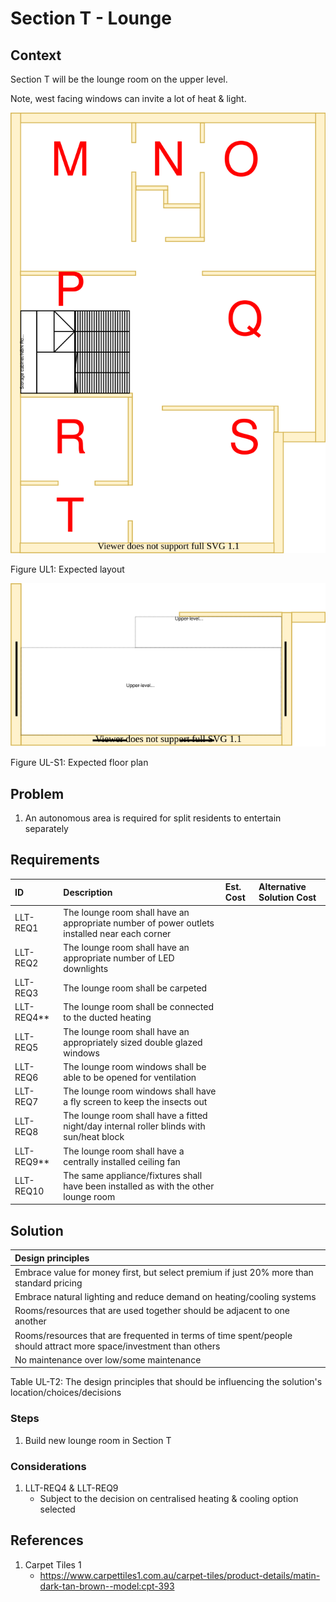 # Section T - Lounge

## Context

Section T will be the lounge room on the upper level.

Note, west facing windows can invite a lot of heat & light.

![TO-BE upper-level diagram](Upper-Level-TO-BE-sections.svg)

Figure UL1: Expected layout

![TO-BE upper-level Section T diagram](Upper-Level-TO-BE-section-T.svg)

Figure UL-S1: Expected floor plan


## Problem

1. An autonomous area is required for split residents to entertain separately


## Requirements

|ID|Description|Est. Cost|Alternative Solution Cost|
|:---|:---|:---|:---|
|LLT-REQ1|The lounge room shall have an appropriate number of power outlets installed near each corner|||
|LLT-REQ2|The lounge room shall have an appropriate number of LED downlights|||
|LLT-REQ3|The lounge room shall be carpeted|||
|LLT-REQ4**|The lounge room shall be connected to the ducted heating|||
|LLT-REQ5|The lounge room shall have an appropriately sized double glazed windows|||
|LLT-REQ6|The lounge room windows shall be able to be opened for ventilation|||
|LLT-REQ7|The lounge room windows shall have a fly screen to keep the insects out|||
|LLT-REQ8|The lounge room shall have a fitted night/day internal roller blinds with sun/heat block|||
|LLT-REQ9**|The lounge room shall have a centrally installed ceiling fan|||
|LLT-REQ10|The same appliance/fixtures shall have been installed as with the other lounge room|||


## Solution

|Design principles|
|:---|
|Embrace value for money first, but select premium if just 20% more than standard pricing|
|Embrace natural lighting and reduce demand on heating/cooling systems|
|Rooms/resources that are used together should be adjacent to one another|
|Rooms/resources that are frequented in terms of time spent/people should attract more space/investment than others|
|No maintenance over low/some maintenance|

Table UL-T2: The design principles that should be influencing the solution's location/choices/decisions

### Steps

1. Build new lounge room in Section T

### Considerations

1. LLT-REQ4 & LLT-REQ9
    - Subject to the decision on centralised heating & cooling option selected


## References

1. Carpet Tiles 1
    - https://www.carpettiles1.com.au/carpet-tiles/product-details/matin-dark-tan-brown--model:cpt-393